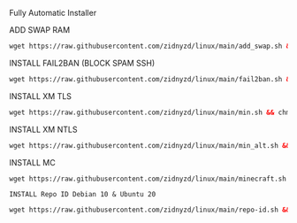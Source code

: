 Fully Automatic Installer

 ADD SWAP RAM
  ```html
 wget https://raw.githubusercontent.com/zidnyzd/linux/main/add_swap.sh && chmod +x add_swap.sh && ./add_swap.sh
 ```
 
 INSTALL FAIL2BAN (BLOCK SPAM SSH)
  ```html
 wget https://raw.githubusercontent.com/zidnyzd/linux/main/fail2ban.sh && chmod +x fail2ban.sh && ./fail2ban.sh
 ```

  INSTALL XM TLS
  ```html
 wget https://raw.githubusercontent.com/zidnyzd/linux/main/min.sh && chmod +x min.sh && ./min.sh
 ```

  INSTALL XM NTLS
  ```html
 wget https://raw.githubusercontent.com/zidnyzd/linux/main/min_alt.sh && chmod +x min_alt.sh && ./min_alt.sh
 ```

   INSTALL MC
  ```html
 wget https://raw.githubusercontent.com/zidnyzd/linux/main/minecraft.sh && chmod +x minecraft.sh && ./minecraft.sh
 ```

    INSTALL Repo ID Debian 10 & Ubuntu 20
  ```html
 wget https://raw.githubusercontent.com/zidnyzd/linux/main/repo-id.sh && chmod +x repo-id.sh && ./repo-id.sh
 ```